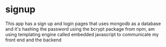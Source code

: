 # signup
This app has a sign up and login pages that uses mongodb as a database and it's hashing the password using the bcrypt package from npm, am using templating engine called embedded javascript to communicate my front end and the backend
